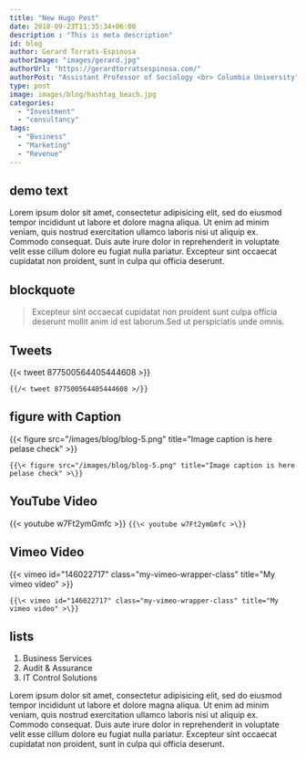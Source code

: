 ```yaml
---
title: "New Hugo Post"
date: 2018-09-23T11:35:34+06:00
description : "This is meta description"
id: blog
author: Gerard Torrats-Espinosa
authorImage: "images/gerard.jpg"
authorUrl: "https://gerardtorratsespinosa.com/"
authorPost: "Assistant Professor of Sociology <br> Columbia University"
type: post
image: images/blog/hashtag_beach.jpg
categories: 
  - "Investment"
  - "consultancy"
tags:
  - "Business"
  - "Marketing"
  - "Revenue"
---
```


## demo text
Lorem ipsum dolor sit amet, consectetur adipisicing elit, sed do eiusmod tempor incididunt ut labore et dolore magna aliqua. Ut enim ad minim veniam, quis nostrud exercitation ullamco laboris nisi ut aliquip ex. Commodo consequat. Duis aute irure dolor in reprehenderit in voluptate velit esse cillum dolore eu fugiat nulla pariatur. Excepteur sint occaecat cupidatat non proident, sunt in culpa qui officia deserunt.

## blockquote

>Excepteur sint occaecat cupidatat non proident sunt culpa officia deserunt mollit anim id est laborum.Sed ut perspiciatis unde omnis.

## Tweets

{{< tweet 877500564405444608 >}}

`{{/< tweet 877500564405444608 >/}}`


## figure with Caption

{{< figure src="/images/blog/blog-5.png" title="Image caption is here pelase check" >}}

`{{\< figure src="/images/blog/blog-5.png" title="Image caption is here pelase check" >\}}`


## YouTube Video

{{< youtube w7Ft2ymGmfc >}}
`{{\< youtube w7Ft2ymGmfc >\}}`


## Vimeo Video

{{< vimeo id="146022717" class="my-vimeo-wrapper-class" title="My vimeo video" >}}

`{{\< vimeo id="146022717" class="my-vimeo-wrapper-class" title="My vimeo video" >\}}`



## lists

1. Business Services
2. Audit & Assurance
3. IT Control Solutions

Lorem ipsum dolor sit amet, consectetur adipisicing elit, sed do eiusmod tempor incididunt ut labore et dolore magna aliqua. Ut enim ad minim veniam, quis nostrud exercitation ullamco laboris nisi ut aliquip ex. Commodo consequat. Duis aute irure dolor in reprehenderit in voluptate velit esse cillum dolore eu fugiat nulla pariatur. Excepteur sint occaecat cupidatat non proident, sunt in culpa qui officia deserunt.